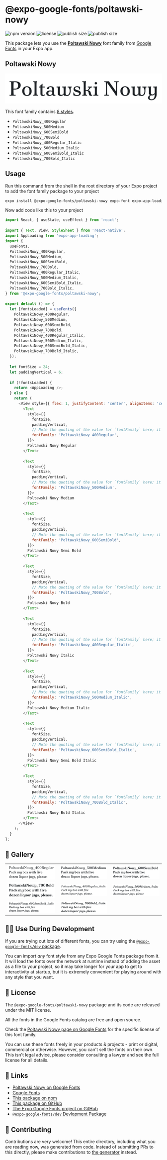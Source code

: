 # @expo-google-fonts/poltawski-nowy

![npm version](https://flat.badgen.net/npm/v/@expo-google-fonts/poltawski-nowy)
![license](https://flat.badgen.net/github/license/expo/google-fonts)
![publish size](https://flat.badgen.net/packagephobia/install/@expo-google-fonts/poltawski-nowy)
![publish size](https://flat.badgen.net/packagephobia/publish/@expo-google-fonts/poltawski-nowy)

This package lets you use the [**Poltawski Nowy**](https://fonts.google.com/specimen/Poltawski+Nowy) font family from [Google Fonts](https://fonts.google.com/) in your Expo app.

## Poltawski Nowy

![Poltawski Nowy](./font-family.png)

This font family contains [8 styles](#-gallery).

- `PoltawskiNowy_400Regular`
- `PoltawskiNowy_500Medium`
- `PoltawskiNowy_600SemiBold`
- `PoltawskiNowy_700Bold`
- `PoltawskiNowy_400Regular_Italic`
- `PoltawskiNowy_500Medium_Italic`
- `PoltawskiNowy_600SemiBold_Italic`
- `PoltawskiNowy_700Bold_Italic`

## Usage

Run this command from the shell in the root directory of your Expo project to add the font family package to your project
```sh
expo install @expo-google-fonts/poltawski-nowy expo-font expo-app-loading
```

Now add code like this to your project
```js
import React, { useState, useEffect } from 'react';

import { Text, View, StyleSheet } from 'react-native';
import AppLoading from 'expo-app-loading';
import {
  useFonts,
  PoltawskiNowy_400Regular,
  PoltawskiNowy_500Medium,
  PoltawskiNowy_600SemiBold,
  PoltawskiNowy_700Bold,
  PoltawskiNowy_400Regular_Italic,
  PoltawskiNowy_500Medium_Italic,
  PoltawskiNowy_600SemiBold_Italic,
  PoltawskiNowy_700Bold_Italic,
} from '@expo-google-fonts/poltawski-nowy';

export default () => {
  let [fontsLoaded] = useFonts({
    PoltawskiNowy_400Regular,
    PoltawskiNowy_500Medium,
    PoltawskiNowy_600SemiBold,
    PoltawskiNowy_700Bold,
    PoltawskiNowy_400Regular_Italic,
    PoltawskiNowy_500Medium_Italic,
    PoltawskiNowy_600SemiBold_Italic,
    PoltawskiNowy_700Bold_Italic,
  });

  let fontSize = 24;
  let paddingVertical = 6;

  if (!fontsLoaded) {
    return <AppLoading />;
  } else {
    return (
      <View style={{ flex: 1, justifyContent: 'center', alignItems: 'center' }}>
        <Text
          style={{
            fontSize,
            paddingVertical,
            // Note the quoting of the value for `fontFamily` here; it expects a string!
            fontFamily: 'PoltawskiNowy_400Regular',
          }}>
          Poltawski Nowy Regular
        </Text>

        <Text
          style={{
            fontSize,
            paddingVertical,
            // Note the quoting of the value for `fontFamily` here; it expects a string!
            fontFamily: 'PoltawskiNowy_500Medium',
          }}>
          Poltawski Nowy Medium
        </Text>

        <Text
          style={{
            fontSize,
            paddingVertical,
            // Note the quoting of the value for `fontFamily` here; it expects a string!
            fontFamily: 'PoltawskiNowy_600SemiBold',
          }}>
          Poltawski Nowy Semi Bold
        </Text>

        <Text
          style={{
            fontSize,
            paddingVertical,
            // Note the quoting of the value for `fontFamily` here; it expects a string!
            fontFamily: 'PoltawskiNowy_700Bold',
          }}>
          Poltawski Nowy Bold
        </Text>

        <Text
          style={{
            fontSize,
            paddingVertical,
            // Note the quoting of the value for `fontFamily` here; it expects a string!
            fontFamily: 'PoltawskiNowy_400Regular_Italic',
          }}>
          Poltawski Nowy Italic
        </Text>

        <Text
          style={{
            fontSize,
            paddingVertical,
            // Note the quoting of the value for `fontFamily` here; it expects a string!
            fontFamily: 'PoltawskiNowy_500Medium_Italic',
          }}>
          Poltawski Nowy Medium Italic
        </Text>

        <Text
          style={{
            fontSize,
            paddingVertical,
            // Note the quoting of the value for `fontFamily` here; it expects a string!
            fontFamily: 'PoltawskiNowy_600SemiBold_Italic',
          }}>
          Poltawski Nowy Semi Bold Italic
        </Text>

        <Text
          style={{
            fontSize,
            paddingVertical,
            // Note the quoting of the value for `fontFamily` here; it expects a string!
            fontFamily: 'PoltawskiNowy_700Bold_Italic',
          }}>
          Poltawski Nowy Bold Italic
        </Text>
      </View>
    );
  }
};

```

## 🔡 Gallery


||||
|-|-|-|
|![PoltawskiNowy_400Regular](./PoltawskiNowy_400Regular.ttf.png)|![PoltawskiNowy_500Medium](./PoltawskiNowy_500Medium.ttf.png)|![PoltawskiNowy_600SemiBold](./PoltawskiNowy_600SemiBold.ttf.png)||
|![PoltawskiNowy_700Bold](./PoltawskiNowy_700Bold.ttf.png)|![PoltawskiNowy_400Regular_Italic](./PoltawskiNowy_400Regular_Italic.ttf.png)|![PoltawskiNowy_500Medium_Italic](./PoltawskiNowy_500Medium_Italic.ttf.png)||
|![PoltawskiNowy_600SemiBold_Italic](./PoltawskiNowy_600SemiBold_Italic.ttf.png)|![PoltawskiNowy_700Bold_Italic](./PoltawskiNowy_700Bold_Italic.ttf.png)|||


## 👩‍💻 Use During Development

If you are trying out lots of different fonts, you can try using the [`@expo-google-fonts/dev` package](https://github.com/expo/google-fonts/tree/master/font-packages/dev#readme).

You can import *any* font style from any Expo Google Fonts package from it. It will load the fonts
over the network at runtime instead of adding the asset as a file to your project, so it may take longer
for your app to get to interactivity at startup, but it is extremely convenient
for playing around with any style that you want.

## 📖 License

The `@expo-google-fonts/poltawski-nowy` package and its code are released under the MIT license.

All the fonts in the Google Fonts catalog are free and open source.

Check the [Poltawski Nowy page on Google Fonts](https://fonts.google.com/specimen/Poltawski+Nowy) for the specific license of this font family.

You can use these fonts freely in your products & projects - print or digital, commercial or otherwise. However, you can't sell the fonts on their own. This isn't legal advice, please consider consulting a lawyer and see the full license for all details.

## 🔗 Links

- [Poltawski Nowy on Google Fonts](https://fonts.google.com/specimen/Poltawski+Nowy)
- [Google Fonts](https://fonts.google.com/)
- [This package on npm](https://www.npmjs.com/package/@expo-google-fonts/poltawski-nowy)
- [This package on GitHub](https://github.com/expo/google-fonts/tree/master/font-packages/poltawski-nowy)
- [The Expo Google Fonts project on GitHub](https://github.com/expo/google-fonts)
- [`@expo-google-fonts/dev` Devlopment Package](https://github.com/expo/google-fonts/tree/master/font-packages/dev)

## 🤝 Contributing

Contributions are very welcome! This entire directory, including what you are reading now, was generated from code. Instead of submitting PRs to this directly, please make contributions to [the generator](https://github.com/expo/google-fonts/tree/master/packages/generator) instead.
